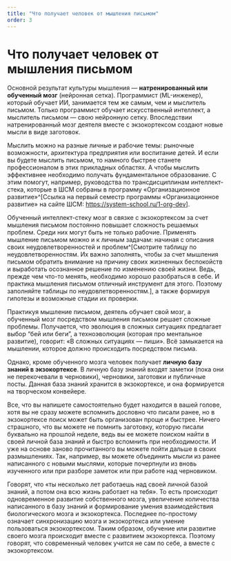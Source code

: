 ```yaml
---
title: "Что получает человек от мышления письмом"
order: 3
---
```


# Что получает человек от мышления письмом

Основной результат культуры мышления — **натренированный или обученный мозг** (нейронная сетка). Программист (ML-инженер), который обучает ИИ, занимается тем же самым, чем и мыслитель письмом. Только программист обучает искусственный интеллект, а мыслитель письмом — свою нейронную сетку. Впоследствии натренированный мозг деятеля вместе с экзокортексом создают новые мысли в виде заготовок.

Мыслить можно на разные личные и рабочие темы: рыночные возможности, архитектура предприятия или воспитание детей. И если вы будете мыслить письмом, то намного быстрее станете профессионалом в этих прикладных областях. А чтобы мыслить эффективнее необходимо получать фундаментальное образование. С этим помогут, например, руководства по трансдисциплинам интеллект-стека, которые в ШСМ собраны в программу «Организационное развитие»^[Ссылка на первый семестр программы «Организационное развитие» на сайте ШСМ: <https://system-school.ru/1-org-dev>].

Обученный интеллект-стеку мозг в связке с экзокортексом за счет мышления письмом постоянно повышает сложность решаемых проблем. Среди них могут быть не только рабочие. Применять мышление письмом можно и к личным задачам: начиная с описания своих неудовлетворенностей и проблем^[Смотрите таблицу по неудовлетворенностям. Их важно заполнять, чтобы за счет мышления письмом обратить внимание на причину своих жизненных беспокойств и выработать осознанное решение по изменению своей жизни. Ведь, прежде чем что-то менять, необходимо хорошо разобраться в себе. И практика мышления письмом отличный инструмент для этого. Поэтому заполняйте таблицы по неудовлетворенностям.], а также формируя гипотезы и возможные стадии их проверки.

Практикуя мышление письмом, деятель обучает свой мозг, а обученный мозг посредством мышления письмом решает сложные проблемы. Получается, что эволюция в сложных ситуациях предлагает выбор “бей или беги”, а техноэволюция (которая про ментальное развитие), говорит: «В сложных ситуациях — пиши». Всё замыкается на мышлении, которое должно происходить посредством письма.

Однако, кроме обученного мозга человек получает **личную базу знаний в экзокортексе**. В личную базу знаний входят заметки (пока они не перекочевали в черновики), черновики, заготовки и публичные посты. Данная база знаний хранится в экзокортексе, и она формируется на творческом конвейере.

Все, что вы напишете самостоятельно будет находится в вашей голове, хотя вы не сразу можете вспомнить дословно что писали ранее, но в экзокортексе поиск может быть организован проще и быстрее. Ничего страшного, что вы можете не помнить заготовку, которую писали буквально на прошлой неделе, ведь вы ее можете поиском найти в своей личной база знаний и быстро вспомнить при необходимости. И уже на основе заново прочитанного вы можете пойти дальше в своих размышлениях. Так, например, вы можете объединить мысли из ранее написанного с новыми мыслями, которые почерпнули из вновь изученного или при разборе заметок или при работе над черновиком.

Говорят, что «ты несколько лет работаешь над своей личной базой знаний, а потом она всю жизнь работает на тебя». То есть происходит одновременное развитие собственного мозга, увеличение количества написанного в базу знаний и формирование умения взаимодействия биологического мозга и экзокортекса. Последнее по-простому означает синхронизацию мозга и экзокортекса или умение пользоваться экзокортексом. Таким образом, обучение или развитие своего мозга происходит вместе с развитием экзокортекса. Поэтому говорят, что современный человек учится не сам по себе, а вместе с экзокортексом.